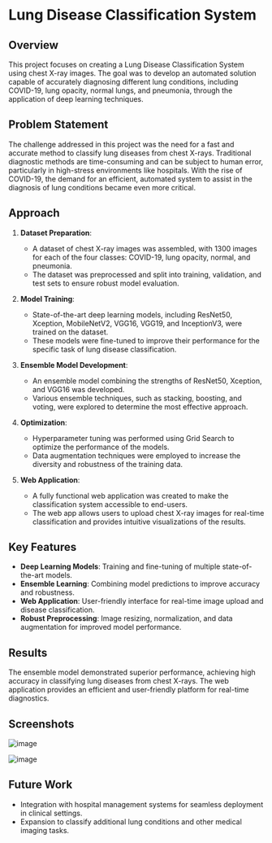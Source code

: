 # Lung Disease Classification System

## Overview
This project focuses on creating a Lung Disease Classification System using chest X-ray images. The goal was to develop an automated solution capable of accurately diagnosing different lung conditions, including COVID-19, lung opacity, normal lungs, and pneumonia, through the application of deep learning techniques.

## Problem Statement
The challenge addressed in this project was the need for a fast and accurate method to classify lung diseases from chest X-rays. Traditional diagnostic methods are time-consuming and can be subject to human error, particularly in high-stress environments like hospitals. With the rise of COVID-19, the demand for an efficient, automated system to assist in the diagnosis of lung conditions became even more critical.

## Approach
1. **Dataset Preparation**:
   - A dataset of chest X-ray images was assembled, with 1300 images for each of the four classes: COVID-19, lung opacity, normal, and pneumonia.
   - The dataset was preprocessed and split into training, validation, and test sets to ensure robust model evaluation.

2. **Model Training**:
   - State-of-the-art deep learning models, including ResNet50, Xception, MobileNetV2, VGG16, VGG19, and InceptionV3, were trained on the dataset.
   - These models were fine-tuned to improve their performance for the specific task of lung disease classification.

3. **Ensemble Model Development**:
   - An ensemble model combining the strengths of ResNet50, Xception, and VGG16 was developed.
   - Various ensemble techniques, such as stacking, boosting, and voting, were explored to determine the most effective approach.

4. **Optimization**:
   - Hyperparameter tuning was performed using Grid Search to optimize the performance of the models.
   - Data augmentation techniques were employed to increase the diversity and robustness of the training data.

5. **Web Application**:
   - A fully functional web application was created to make the classification system accessible to end-users.
   - The web app allows users to upload chest X-ray images for real-time classification and provides intuitive visualizations of the results.

## Key Features
- **Deep Learning Models**: Training and fine-tuning of multiple state-of-the-art models.
- **Ensemble Learning**: Combining model predictions to improve accuracy and robustness.
- **Web Application**: User-friendly interface for real-time image upload and disease classification.
- **Robust Preprocessing**: Image resizing, normalization, and data augmentation for improved model performance.

## Results
The ensemble model demonstrated superior performance, achieving high accuracy in classifying lung diseases from chest X-rays. The web application provides an efficient and user-friendly platform for real-time diagnostics.


## Screenshots

![image](https://github.com/user-attachments/assets/e0bc38f9-2dd4-4a24-8c22-bfdd57dcf2ce)

![image](https://github.com/user-attachments/assets/09c07c58-e08f-4da4-a265-d28257f79849)


## Future Work
- Integration with hospital management systems for seamless deployment in clinical settings.
- Expansion to classify additional lung conditions and other medical imaging tasks.

